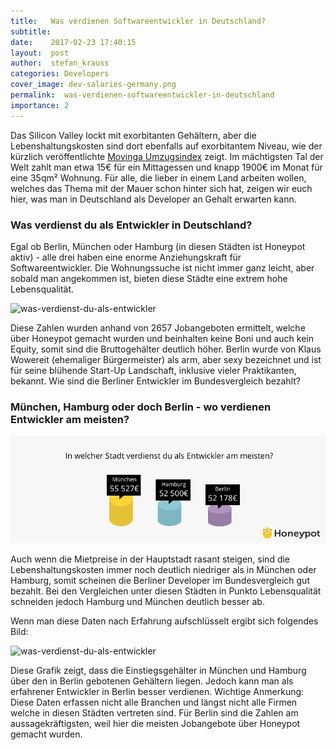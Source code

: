 ```yaml
---
title:   Was verdienen Softwareentwickler in Deutschland?
subtitle: 
date:    2017-02-23 17:40:15
layout:  post
author:  stefan_krauss
categories: Developers
cover_image: dev-salaries-germany.png
permalink:  was-verdienen-softwareentwickler-in-deutschland
importance: 2
---
```


Das Silicon Valley lockt mit exorbitanten Gehältern, aber die Lebenshaltungskosten sind dort ebenfalls auf exorbitantem Niveau, wie der kürzlich veröffentlichte [Movinga Umzugsindex]( https://www.movinga.de/umzugskosten-index/) zeigt. Im mächtigsten Tal der Welt zahlt man etwa 15€ für ein Mittagessen und knapp 1900€ im Monat für eine 35qm² Wohnung. Für alle, die lieber in einem Land arbeiten wollen, welches das Thema mit der Mauer schon hinter sich hat, zeigen wir euch hier, was man in Deutschland als Developer an Gehalt erwarten kann.

<!--more-->

### Was verdienst du als Entwickler in Deutschland? 

Egal ob Berlin, München oder Hamburg (in diesen Städten ist Honeypot aktiv) - alle drei haben eine enorme Anziehungskraft für Softwareentwickler. Die Wohnungssuche ist nicht immer ganz leicht, aber sobald man angekommen ist, bieten diese Städte eine extrem hohe Lebensqualität.

![was-verdienst-du-als-entwickler](/assets/images/by-experience.png)

Diese Zahlen wurden anhand von 2657 Jobangeboten ermittelt, welche über Honeypot gemacht wurden und beinhalten keine Boni und auch kein Equity, somit sind die Bruttogehälter deutlich höher. Berlin wurde von Klaus Wowereit (ehemaliger Bürgermeister) als arm, aber sexy bezeichnet und ist für seine blühende Start-Up Landschaft, inklusive vieler Praktikanten, bekannt. Wie sind die Berliner Entwickler im Bundesvergleich bezahlt?

### München, Hamburg oder doch Berlin - wo verdienen Entwickler am meisten?

![was-verdienst-du-als-entwickler](/assets/images/german-salaries-by-city.png)

Auch wenn die Mietpreise in der Hauptstadt rasant steigen, sind die Lebenshaltungskosten immer noch deutlich niedriger als in München oder Hamburg, somit scheinen die Berliner Developer im Bundesvergleich gut bezahlt. Bei den Vergleichen unter diesen Städten in Punkto Lebensqualität schneiden jedoch Hamburg und München deutlich besser ab.
 
Wenn man diese Daten nach Erfahrung aufschlüsselt ergibt sich folgendes Bild:


![was-verdienst-du-als-entwickler](/assets/images/german-salaries-by-experience-city.png)

Diese Grafik zeigt, dass die Einstiegsgehälter in München und Hamburg über den in Berlin gebotenen Gehältern liegen. Jedoch kann man als erfahrener Entwickler in Berlin besser verdienen. Wichtige Anmerkung: Diese Daten erfassen nicht alle Branchen und längst nicht alle Firmen welche in diesen Städten vertreten sind. Für Berlin sind die Zahlen am aussagekräftigsten, weil hier die meisten Jobangebote über Honeypot gemacht wurden.